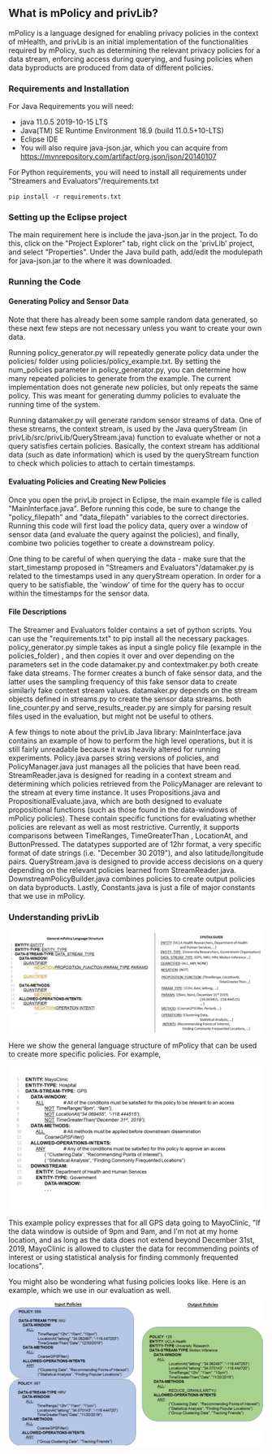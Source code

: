 ## What is mPolicy and privLib?

mPolicy is a language designed for enabling privacy policies in the context of mHealth, and privLib is an initial implementation of the functionalities required by mPolicy,
such as determining the relevant privacy policies for a data stream, enforcing access during querying, and fusing policies when data byproducts are produced from data of
different policies.

### Requirements and Installation

For Java Requirements you will need:
* java 11.0.5 2019-10-15 LTS
* Java(TM) SE Runtime Environment 18.9 (build 11.0.5+10-LTS)
* Eclipse IDE
* You will also require java-json.jar, which you can acquire from https://mvnrepository.com/artifact/org.json/json/20140107

For Python requirements, you will need to install all requirements under "Streamers and Evaluators"/requirements.txt
```
pip install -r requirements.txt
```

### Setting up the Eclipse project
The main requirement here is include the java-json.jar in the project.  To do this, click on the "Project Explorer" tab, right click on the 'privLib' project, and select "Properties".  Under the Java build path, add/edit the modulepath for java-json.jar to the where it was downloaded.


### Running the Code

#### Generating Policy and Sensor Data
Note that there has already been some sample random data generated, so these next few steps are not necessary unless you want to create your own data.

Running policy_generator.py will repeatedly generate policy data under the policies/ folder using policies/policy_example.txt.  By setting the num_policies parameter in policy_generator.py, you can determine how many repeated policies to generate from the example.  The current implementation does not generate new policies, but only repeats the same policy.  This was meant for generating dummy policies to evaluate the running time of the system.

Running datamaker.py will generate random sensor streams of data.  One of these streams, the context stream, is used by the Java queryStream (in privLib/src/privLib/QueryStream.java) function to evaluate whether or not a query satisfies certain policies.  Basically, the context stream has additional data (such as date information) which is used by the queryStream function to check which policies to attach to certain timestamps.

#### Evaluating Policies and Creating New Policies

Once you open the privLib project in Eclipse, the main example file is called "MainInterface.java".  Before running this code, be sure to change the "policy_filepath" and "data_filepath" variables to the correct directories.
Running this code will first load the policy data, query over a window of sensor data (and evaluate the query against the policies), and finally, combine two policies together to create a downstream policy.

One thing to be careful of when querying the data - make sure that the start_timestamp proposed in "Streamers and Evaluators"/datamaker.py is related to the timestamps used in any queryStream operation.  In order for a query
to be satisfiable, the 'window' of time for the query has to occur within the timestamps for the sensor data.

#### File Descriptions
The Streamer and Evaluators folder contains a set of python scripts.
You can use the "requirements.txt" to pip install all the necessary packages.
policy_generator.py simple takes as input a single policy file (example in the policies_folder) , and then copies it over and over depending on the parameters set in the code
datamaker.py and contextmaker.py both create fake data streams.  The former creates a bunch of fake sensor data, and the latter uses the sampling frequency of this fake
sensor data to create similarly fake context stream values.  datamaker.py depends on the stream objects defined in streams.py to create the sensor data streams.
both line_counter.py and serve_results_reader.py are simply for parsing result files used in the evaluation, but might not be useful to others.

A few things to note about the privLib Java library:
MainInterface.java contains an example of how to perform the high level operations, but it is still fairly unreadable because it was heavily altered for running experiments.
Policy.java parses string versions of policies, and PolicyManager.java just manages all the policies that have been read.
StreamReader.java is designed for reading in a context stream and determining which policies retrieved from the PolicyManager are relevant to the stream at every time instance.
It uses Propositions.java and PropositionalEvaluate.java, which are both designed to evaluate propositional functions (such as those found in the data-windows of mPolicy policies).
These contain specific functions for evaluating whether policies are relevant as well as most restrictive.  Currently, it supports comparisons between TimeRanges, TimeGreaterThan
, LocationAt, and ButtonPressed.  The datatypes supported are of 12hr format, a very specific format of date strings (i.e. "December 30 2019"), and also latitude/longitude pairs.
QueryStream.java is designed to provide access decisions on a query depending on the relevant policies learned from StreamReader.java.
DownstreamPolicyBuilder.java combines policies to create output policies on data byproducts.
Lastly, Constants.java is just a file of major constants that we use in mPolicy.

### Understanding privLib


![Image of general language structure](lang_general.png?raw=true "General structure of mPolicy")

Here we show the general language structure of mPolicy that can be used to create more specific policies.  For example,

![Image of specific policy](lang.png?raw=true "Specific mPolicy example")

This example policy expresses that for all GPS data going to MayoClinic, "If the data window is outside of 9pm and 9am,
and I'm not at my home location, and as long as the data does not extend beyond December 31st, 2019, MayoClinic is allowed to
cluster the data for recommending points of interest or using statistical analysis for finding commonly frequented locations".


You might also be wondering what fusing policies looks like.  Here is an example, which we use in our evaluation as well.


![Image of specific policy](byproduct.png?raw=true "Example byproduct policy of combining IMU and HRV data")

